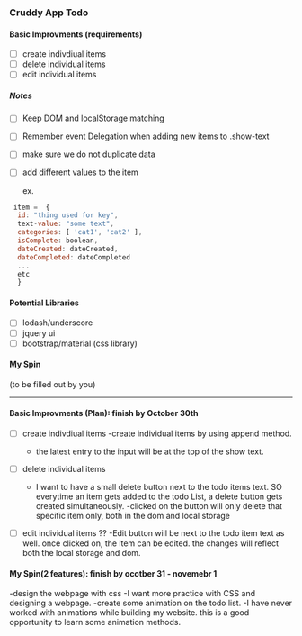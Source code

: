 ### Cruddy App Todo

#### Basic Improvments (requirements)

- [ ] create indivdiual items
- [ ] delete individual items
- [ ] edit individual items

##### Notes
- [ ] Keep DOM and localStorage matching 
- [ ] Remember event Delegation when adding new items to .show-text
- [ ] make sure we do not duplicate data
- [ ] add different values to the item

  ex.
```javascript
 item =  {
  id: "thing used for key",
  text-value: "some text",
  categories: [ 'cat1', 'cat2' ],
  isComplete: boolean,
  dateCreated: dateCreated,
  dateCompleted: dateCompleted
  ...
  etc
  }
```

#### Potential Libraries
- [ ] lodash/underscore
- [ ] jquery ui
- [ ] bootstrap/material (css library)

#### My Spin
(to be filled out by you)



------------------------------------------------------------------------

#### Basic Improvments (Plan): finish by October 30th
- [ ] create indivdiual items
  -create individual items by using append method.
    - the latest entry to the input will be at the top of the show text.
    
- [ ] delete individual items
  - I want to have a small delete button next to the todo items text. SO everytime an item gets added to the todo List, a delete button gets created simultaneously.
  -clicked on the button will only delete that specific item only, both in the dom and local storage 
- [ ] edit individual items ??
  -Edit button will be next to the todo item text as well. once clicked on, the item can be edited. the changes will reflect both the local storage and dom.

#### My Spin(2 features): finish by ocotber 31 - novemebr 1
-design the webpage with css
  -I want more practice with CSS and designing a webpage.
-create some animation on the todo list.
  -I have never worked with animations while building my website. this is a good opportunity to learn some animation methods.
  